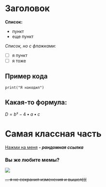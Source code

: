 # Заголовок
**Список:**
* пункт
* еще пункт

*Список, но с флажками:*
* [ ] я пункт
* [ ] я тоже

## Пример кода
```
print("Я накодил")
```
## Какая-то формула:
$`D = b² - 4 • a • c`$

# Самая классная часть
[Нажми на меня](https://www.youtube.com/watch?v=V7HdWeYbV3Q&list=PLcjPlJ1X9EHa0SPHppjp8sVdN21e8Ifqa&index=19)
**_- рандомная ссылка_**

### Вы же любите мемы?
![](https://sun6-20.userapi.com/s/v1/ig2/OQck_m9FHPzohfTcGYFB6j9Gzxkt5Sn890GHoZgcYiqVs9X0k_DSWJSv8P5XfLm7038QAJQyzBT6RveYVQxk2Nbk.jpg?size=525x525&quality=96&crop=82,109,525,525&ava=1)

~~... я не сохранил изменения и вышел(((~~
